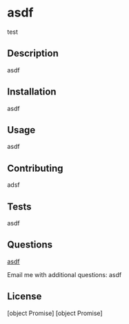 
# asdf

test

## Description
asdf

## Installation
asdf

## Usage
asdf

## Contributing
adsf

## Tests
asdf

## Questions
[asdf](github.com/asdf)

Email me with additional questions: asdf

## License
[object Promise]
[object Promise]
  